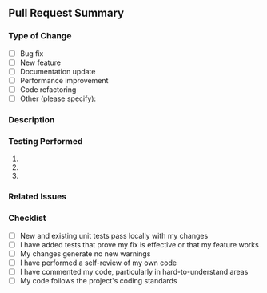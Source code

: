 <!-- Please fill in the following information to help us review your PR more efficiently. -->

## Pull Request Summary

### Type of Change

- [ ] Bug fix
- [ ] New feature
- [ ] Documentation update
- [ ] Performance improvement
- [ ] Code refactoring
- [ ] Other (please specify):

### Description

<!-- Provide a clear and concise description of the changes made in this PR. -->

### Testing Performed

<!-- Describe the tests you've run to verify your changes. Include details of your testing environment, specific test cases, and the results. -->

1.
2.
3.

### Related Issues

<!-- List any related issues or tickets that this PR addresses. Use the format: Closes #123, Addresses #456 -->
<!-- Examples:
- Closes #123
- Addresses #456
-->

### Checklist

- [ ] New and existing unit tests pass locally with my changes
- [ ] I have added tests that prove my fix is effective or that my feature works
- [ ] My changes generate no new warnings
- [ ] I have performed a self-review of my own code
- [ ] I have commented my code, particularly in hard-to-understand areas
- [ ] My code follows the project's coding standards
